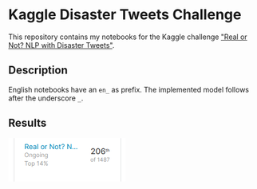 # Kaggle Disaster Tweets Challenge
This repository contains my notebooks for the Kaggle challenge ["Real or Not? NLP with Disaster Tweets"](https://www.kaggle.com/c/nlp-getting-started/overview).

## Description

English notebooks have an `en_` as prefix. The implemented model follows after the underscore `_`.

## Results

![Top 14%](top14.PNG)